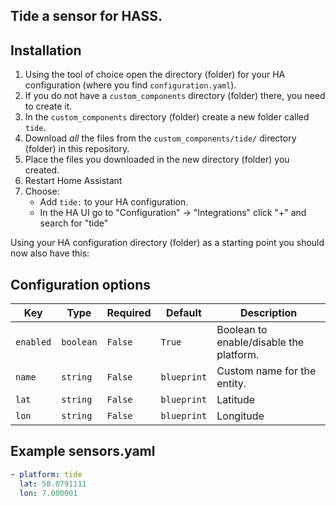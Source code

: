 ## Tide a sensor for HASS.


## Installation

1. Using the tool of choice open the directory (folder) for your HA configuration (where you find `configuration.yaml`).
2. If you do not have a `custom_components` directory (folder) there, you need to create it.
3. In the `custom_components` directory (folder) create a new folder called `tide`.
4. Download _all_ the files from the `custom_components/tide/` directory (folder) in this repository.
5. Place the files you downloaded in the new directory (folder) you created.
6. Restart Home Assistant
7. Choose:
   - Add `tide:` to your HA configuration.
   - In the HA UI go to "Configuration" -> "Integrations" click "+" and search for "tide"

Using your HA configuration directory (folder) as a starting point you should now also have this:


## Configuration options
Key | Type | Required | Default | Description
-- | -- | -- | -- | --
`enabled` | `boolean` | `False` | `True` | Boolean to enable/disable the platform.
`name` | `string` | `False` | `blueprint` | Custom name for the entity.
`lat` | `string` | `False` | `blueprint` | Latitude
`lon` | `string` | `False` | `blueprint` | Longitude


## Example sensors.yaml
````yaml
- platform: tide
  lat: 58.0791111
  lon: 7.000001
````
